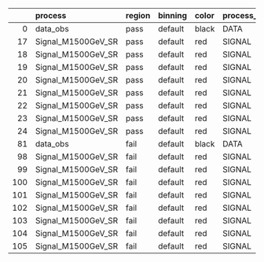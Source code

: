 |     | process            | region   | binning   | color   | process_type   |   scale | variation   | source_filename                                              | source_histname    | alias              | title           |   combine_idx |    lnN |   shapes | syst_type   | direction   | variation_alias   |
|----:|:-------------------|:---------|:----------|:--------|:---------------|--------:|:------------|:-------------------------------------------------------------|:-------------------|:-------------------|:----------------|--------------:|-------:|---------:|:------------|:------------|:------------------|
|   0 | data_obs           | pass     | default   | black   | DATA           |       1 | nominal     | ./histograms_for_2DAlphabet_v11/EaDM_Cosmics_Data_SR.root    | hpass              | Cosmics_Data_SR    | Cosmics_Data_SR |           nan | nan    |      nan | nan         | nan         | nan               |
|  17 | Signal_M1500GeV_SR | pass     | default   | red     | SIGNAL         |       1 | lumi        | ./histograms_for_2DAlphabet_v11/EaDM_Signal_M1500GeV_SR.root | hpass              | Signal_M1500GeV_SR | DM signal       |           nan |   1.05 |      nan | lnN         | nan         | nan               |
|  18 | Signal_M1500GeV_SR | pass     | default   | red     | SIGNAL         |       1 | RNN         | ./histograms_for_2DAlphabet_v11/EaDM_Signal_M1500GeV_SR.root | hpass_RNNsyst_up   | Signal_M1500GeV_SR | DM signal       |           nan | nan    |        1 | shapes      | Up          | RNNsyst           |
|  19 | Signal_M1500GeV_SR | pass     | default   | red     | SIGNAL         |       1 | RNN         | ./histograms_for_2DAlphabet_v11/EaDM_Signal_M1500GeV_SR.root | hpass_RNNsyst_down | Signal_M1500GeV_SR | DM signal       |           nan | nan    |        1 | shapes      | Down        | RNNsyst           |
|  20 | Signal_M1500GeV_SR | pass     | default   | red     | SIGNAL         |       1 | pT          | ./histograms_for_2DAlphabet_v11/EaDM_Signal_M1500GeV_SR.root | hpass_pTsyst_up    | Signal_M1500GeV_SR | DM signal       |           nan | nan    |        1 | shapes      | Up          | pTsyst            |
|  21 | Signal_M1500GeV_SR | pass     | default   | red     | SIGNAL         |       1 | pT          | ./histograms_for_2DAlphabet_v11/EaDM_Signal_M1500GeV_SR.root | hpass_pTsyst_down  | Signal_M1500GeV_SR | DM signal       |           nan | nan    |        1 | shapes      | Down        | pTsyst            |
|  22 | Signal_M1500GeV_SR | pass     | default   | red     | SIGNAL         |       1 | t0          | ./histograms_for_2DAlphabet_v11/EaDM_Signal_M1500GeV_SR.root | hpass_t0syst_up    | Signal_M1500GeV_SR | DM signal       |           nan | nan    |        1 | shapes      | Up          | t0syst            |
|  23 | Signal_M1500GeV_SR | pass     | default   | red     | SIGNAL         |       1 | t0          | ./histograms_for_2DAlphabet_v11/EaDM_Signal_M1500GeV_SR.root | hpass_t0syst_down  | Signal_M1500GeV_SR | DM signal       |           nan | nan    |        1 | shapes      | Down        | t0syst            |
|  24 | Signal_M1500GeV_SR | pass     | default   | red     | SIGNAL         |       1 | nominal     | ./histograms_for_2DAlphabet_v11/EaDM_Signal_M1500GeV_SR.root | hpass              | Signal_M1500GeV_SR | DM signal       |           nan | nan    |      nan | nan         | nan         | nan               |
|  81 | data_obs           | fail     | default   | black   | DATA           |       1 | nominal     | ./histograms_for_2DAlphabet_v11/EaDM_Cosmics_Data_SR.root    | hfail              | Cosmics_Data_SR    | Cosmics_Data_SR |           nan | nan    |      nan | nan         | nan         | nan               |
|  98 | Signal_M1500GeV_SR | fail     | default   | red     | SIGNAL         |       1 | lumi        | ./histograms_for_2DAlphabet_v11/EaDM_Signal_M1500GeV_SR.root | hfail              | Signal_M1500GeV_SR | DM signal       |           nan |   1.05 |      nan | lnN         | nan         | nan               |
|  99 | Signal_M1500GeV_SR | fail     | default   | red     | SIGNAL         |       1 | RNN         | ./histograms_for_2DAlphabet_v11/EaDM_Signal_M1500GeV_SR.root | hfail_RNNsyst_up   | Signal_M1500GeV_SR | DM signal       |           nan | nan    |        1 | shapes      | Up          | RNNsyst           |
| 100 | Signal_M1500GeV_SR | fail     | default   | red     | SIGNAL         |       1 | RNN         | ./histograms_for_2DAlphabet_v11/EaDM_Signal_M1500GeV_SR.root | hfail_RNNsyst_down | Signal_M1500GeV_SR | DM signal       |           nan | nan    |        1 | shapes      | Down        | RNNsyst           |
| 101 | Signal_M1500GeV_SR | fail     | default   | red     | SIGNAL         |       1 | pT          | ./histograms_for_2DAlphabet_v11/EaDM_Signal_M1500GeV_SR.root | hfail_pTsyst_up    | Signal_M1500GeV_SR | DM signal       |           nan | nan    |        1 | shapes      | Up          | pTsyst            |
| 102 | Signal_M1500GeV_SR | fail     | default   | red     | SIGNAL         |       1 | pT          | ./histograms_for_2DAlphabet_v11/EaDM_Signal_M1500GeV_SR.root | hfail_pTsyst_down  | Signal_M1500GeV_SR | DM signal       |           nan | nan    |        1 | shapes      | Down        | pTsyst            |
| 103 | Signal_M1500GeV_SR | fail     | default   | red     | SIGNAL         |       1 | t0          | ./histograms_for_2DAlphabet_v11/EaDM_Signal_M1500GeV_SR.root | hfail_t0syst_up    | Signal_M1500GeV_SR | DM signal       |           nan | nan    |        1 | shapes      | Up          | t0syst            |
| 104 | Signal_M1500GeV_SR | fail     | default   | red     | SIGNAL         |       1 | t0          | ./histograms_for_2DAlphabet_v11/EaDM_Signal_M1500GeV_SR.root | hfail_t0syst_down  | Signal_M1500GeV_SR | DM signal       |           nan | nan    |        1 | shapes      | Down        | t0syst            |
| 105 | Signal_M1500GeV_SR | fail     | default   | red     | SIGNAL         |       1 | nominal     | ./histograms_for_2DAlphabet_v11/EaDM_Signal_M1500GeV_SR.root | hfail              | Signal_M1500GeV_SR | DM signal       |           nan | nan    |      nan | nan         | nan         | nan               |